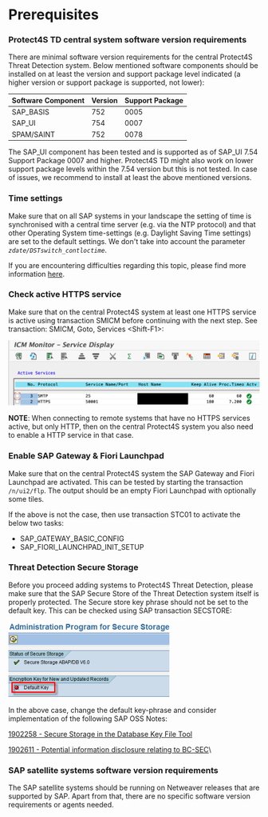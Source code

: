 # Prerequisites

### Protect4S TD central system s**oftware version requirements**

There are minimal software version requirements for the central Protect4S Threat Detection system. Below mentioned software components should be installed on at least the version and support package level indicated (a higher version or support package is supported, not lower):

| Software Component | Version | Support Package |
| ------------------ | ------- | --------------- |
| SAP\_BASIS         | 752     | 0005            |
| SAP\_UI            | 754     | 0007            |
| SPAM/SAINT         | 752     | 0078            |

The SAP\_UI component has been tested and is supported as of SAP\_UI 7.54 Support Package 0007 and higher. Protect4S TD might also work on lower support package levels within the 7.54 version but this is not tested. In case of issues, we recommend to install at least the above mentioned versions.

### Time settings

Make sure that on all SAP systems in your landscape the setting of time is synchronised with a central time server (e.g. via the NTP protocol) and that other Operating System time-settings (e.g. Daylight Saving Time settings) are set to the default settings. We don't take into account the parameter _`zdate/DSTswitch_contloctime`_.

If you are encountering difficulties regarding this topic, please find more information [here](../troubleshooting/time-zone-differences.md).&#x20;

### Check active HTTPS service <a href="#check-that-http-s-service-is-active" id="check-that-http-s-service-is-active"></a>

Make sure that on the central Protect4S system at least one HTTPS service is active using transaction SMICM before continuing with the next step. See transaction: SMICM, Goto, Services \<Shift-F1>:

![SMICM HTTPS Service should be active](<../../.gitbook/assets/image (56) (1).png>)

**NOTE**: When connecting to remote systems that have no HTTPS services active, but only HTTP, then on the central Protect4S system you also need to enable a HTTP service in that case.

### Enable SAP Gateway & Fiori Launchpad

Make sure that on the central Protect4S system the SAP Gateway and Fiori Launchpad are activated. This can be tested by starting the transaction `/n/ui2/flp`. The output should be an empty Fiori Launchpad with optionally some tiles.

If the above is not the case, then use transaction STC01 to activate the below two tasks:

* SAP\_GATEWAY\_BASIC\_CONFIG
* SAP\_FIORI\_LAUNCHPAD\_INIT\_SETUP

### Threat Detection Secure Storage

Before you proceed adding systems to Protect4S Threat Detection, please make sure that the SAP Secure Store of the Threat Detection system itself is properly protected. The Secure store key phrase should not be set to the default key. This can be checked using SAP transaction SECSTORE:

![Checking to see if the Secure Store has a default key](<../../.gitbook/assets/image (24).png>)

In the above case, change the default key-phrase and consider implementation of the following SAP OSS Notes:

[1902258 - Secure Storage in the Database Key File Tool](http://service.sap.com/sap/support/notes/1902258)

[1902611 - Potential information disclosure relating to BC-SEC](http://service.sap.com/sap/support/notes/1902611)\


### SAP satellite systems s**oftware version requirements**

The SAP satellite systems should be running on Netweaver releases that are supported by SAP. Apart from that, there are no specific software version requirements or agents needed.
